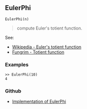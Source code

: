 ## EulerPhi

```
EulerPhi(n)
```

> compute Euler's totient function.

See:
* [Wikipedia - Euler's totient function](http://en.wikipedia.org/wiki/Euler%27s_totient_function)
* [Fungrim - Totient function](http://fungrim.org/topic/Totient_function/)

### Examples

```
>> EulerPhi(10)
4
```
  

### Github

* [Implementation of EulerPhi](https://github.com/axkr/symja_android_library/blob/master/symja_android_library/matheclipse-core/src/main/java/org/matheclipse/core/builtin/NumberTheory.java#L1829) 
